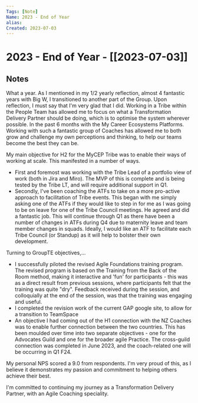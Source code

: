 ```yaml
---
Tags: [Note]
Name: 2023 - End of Year
alias: 
Created: 2023-07-03
---
```

# 2023 - End of Year - [[2023-07-03]]
## Notes
What a year. As I mentioned in my 1/2 yearly reflection, almost 4 fantastic years with Big W, I transitioned to another part of the Group. Upon reflection, I must say that I'm very glad that I did. Working in a Tribe within the People Team has allowed me to focus on what a Transformation Delivery Partner should be doing, which is to optimise the system wherever possible. In the past 6 months with the My Career Ecosystems Platforms. Working with such a fantastic group of Coaches has allowed me to both grow and challenge my own perceptions and thinking, to help our teams become the best they can be.

My main objective for H2 for the MyCEP Tribe was to enable their ways of working at scale. This manifested in a number of ways. 
- First and foremost was working with the Tribe Lead of a portfolio view of work (both in Jira and Miro). The MVP of this is complete and is being tested by the Tribe LT, and will require additional support in Q1. 
- Secondly, I've been coaching the ATFs to take on a more pro-active approach to facilitation of Tribe events. This began with me simply asking one of the ATFs if they would like to step in for me as I was going to be on leave for one of the Tribe Council meetings. He agreed and did a fantastic job. This will continue through Q1 as there have been a number of changes in ATFs during Q4 due to maternity leave and team member changes in squads. Ideally, I would like an ATF to facilitate each Tribe Council (or Standup) as it will help to bolster their own development.

Turning to GroupTE objectives,...

- I successfully piloted the revised Agile Foundations training program. The revised program is based on the Training from the Back of the Room method, making it interactive and 'fun' for participants - this was as a direct result from previous sessions, where participants felt that the training was quite "dry". Feedback received during the session, and colloquially at the end of the session, was that the training was engaging and useful.
- I completed the revision work of the current GAP google site, to allow for a transition to TeamSpace
- An objective I had coming out of the H1 connection with the NZ Coaches was to enable further connection between the two countries. This has been moulded over time into two separate objectives - one for the Advocates Guild and one for the broader agile Practice. The cross-guild connection was completed in June 2023, and the coach-related one will be occurring in Q1 F24.


My personal NPS scored a 9.0 from respondents. I'm very proud of this, as I believe it demonstrates my passion and commitment to helping others achieve their best.

I'm committed to continuing my journey as a Transformation Delivery Partner, with an Agile Coaching speciality.